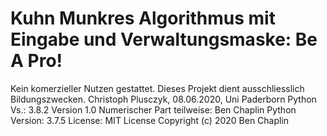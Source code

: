 # Kuhn Munkres Algorithmus mit Eingabe und Verwaltungsmaske: Be A Pro!
Kein komerzieller Nutzen gestattet. Dieses Projekt dient ausschliesslich Bildungszwecken.
 Christoph Plusczyk, 08.06.2020, Uni Paderborn
 Python Vs.: 3.8.2
 Version 1.0
 Numerischer Part teilweise:
Ben Chaplin
    Python Version: 3.7.5
    License: MIT License Copyright (c) 2020 Ben Chaplin
 
